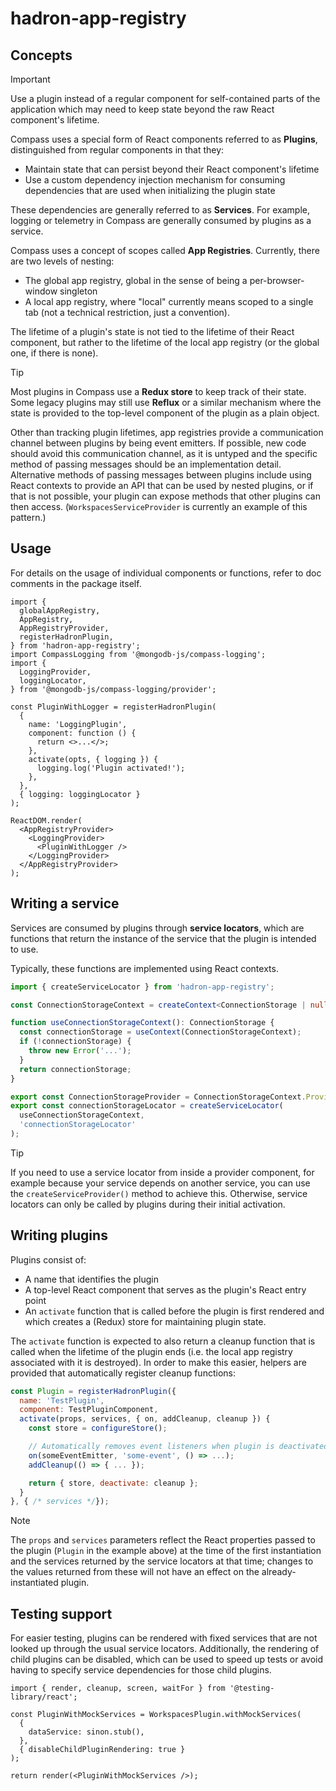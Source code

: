 # hadron-app-registry

## Concepts

> [!IMPORTANT]
> Use a plugin instead of a regular component for self-contained parts of
> the application which may need to keep state beyond the raw React
> component's lifetime.

Compass uses a special form of React components referred to as **Plugins**,
distinguished from regular components in that they:

- Maintain state that can persist beyond their React component's lifetime
- Use a custom dependency injection mechanism for consuming dependencies that
  are used when initializing the plugin state

These dependencies are generally referred to as **Services**. For example,
logging or telemetry in Compass are generally consumed by plugins as a
service.

Compass uses a concept of scopes called **App Registries**. Currently, there
are two levels of nesting:

- The global app registry, global in the sense of being a per-browser-window
  singleton
- A local app registry, where "local" currently means scoped to a single tab
  (not a technical restriction, just a convention).

The lifetime of a plugin's state is not tied to the lifetime of their React
component, but rather to the lifetime of the local app registry (or the global
one, if there is none).

> [!TIP]
> Most plugins in Compass use a **Redux store** to keep track of their state.
> Some legacy plugins may still use **Reflux** or a similar mechanism where the
> state is provided to the top-level component of the plugin as a plain object.

Other than tracking plugin lifetimes, app registries provide a communication
channel between plugins by being event emitters.
If possible, new code should avoid this communication channel, as it is untyped
and the specific method of passing messages should be an implementation detail.
Alternative methods of passing messages between plugins include using React
contexts to provide an API that can be used by nested plugins, or if that is
not possible, your plugin can expose methods that other plugins can then access.
(`WorkspacesServiceProvider` is currently an example of this pattern.)

## Usage

For details on the usage of individual components or functions, refer to
doc comments in the package itself.

```tsx
import {
  globalAppRegistry,
  AppRegistry,
  AppRegistryProvider,
  registerHadronPlugin,
} from 'hadron-app-registry';
import CompassLogging from '@mongodb-js/compass-logging';
import {
  LoggingProvider,
  loggingLocator,
} from '@mongodb-js/compass-logging/provider';

const PluginWithLogger = registerHadronPlugin(
  {
    name: 'LoggingPlugin',
    component: function () {
      return <>...</>;
    },
    activate(opts, { logging }) {
      logging.log('Plugin activated!');
    },
  },
  { logging: loggingLocator }
);

ReactDOM.render(
  <AppRegistryProvider>
    <LoggingProvider>
      <PluginWithLogger />
    </LoggingProvider>
  </AppRegistryProvider>
);
```

## Writing a service

Services are consumed by plugins through **service locators**, which are
functions that return the instance of the service that the plugin is
intended to use.

Typically, these functions are implemented using React contexts.

```typescript
import { createServiceLocator } from 'hadron-app-registry';

const ConnectionStorageContext = createContext<ConnectionStorage | null>(null);

function useConnectionStorageContext(): ConnectionStorage {
  const connectionStorage = useContext(ConnectionStorageContext);
  if (!connectionStorage) {
    throw new Error('...');
  }
  return connectionStorage;
}

export const ConnectionStorageProvider = ConnectionStorageContext.Provider;
export const connectionStorageLocator = createServiceLocator(
  useConnectionStorageContext,
  'connectionStorageLocator'
);
```

> [!TIP]
> If you need to use a service locator from inside a provider component, for
> example because your service depends on another service, you can use the
> `createServiceProvider()` method to achieve this. Otherwise, service locators
> can only be called by plugins during their initial activation.

## Writing plugins

Plugins consist of:

- A name that identifies the plugin
- A top-level React component that serves as the plugin's React entry point
- An `activate` function that is called before the plugin is first rendered
  and which creates a (Redux) store for maintaining plugin state.

The `activate` function is expected to also return a cleanup function that
is called when the lifetime of the plugin ends (i.e. the local app registry
associated with it is destroyed). In order to make this easier, helpers are
provided that automatically register cleanup functions:

```js
const Plugin = registerHadronPlugin({
  name: 'TestPlugin',
  component: TestPluginComponent,
  activate(props, services, { on, addCleanup, cleanup }) {
    const store = configureStore();

    // Automatically removes event listeners when plugin is deactivated
    on(someEventEmitter, 'some-event', () => ...);
    addCleanup(() => { ... });

    return { store, deactivate: cleanup };
  }
}, { /* services */});
```

> [!NOTE]
> The `props` and `services` parameters reflect the React properties passed
> to the plugin (`Plugin` in the example above) at the time of the first
> instantiation and the services returned by the service locators at that time;
> changes to the values returned from these will not have an effect on the
> already-instantiated plugin.

## Testing support

For easier testing, plugins can be rendered with fixed services that are not
looked up through the usual service locators. Additionally, the rendering of
child plugins can be disabled, which can be used to speed up tests or avoid
having to specify service dependencies for those child plugins.

```tsx
import { render, cleanup, screen, waitFor } from '@testing-library/react';

const PluginWithMockServices = WorkspacesPlugin.withMockServices(
  {
    dataService: sinon.stub(),
  },
  { disableChildPluginRendering: true }
);

return render(<PluginWithMockServices />);
```
